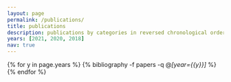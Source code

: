```yaml
---
layout: page
permalink: /publications/
title: publications
description: publications by categories in reversed chronological order. generated by jekyll-scholar.
years: [2021, 2020, 2018]
nav: true
---
```


<div class="publications">

{% for y in page.years %}
  {% bibliography -f papers -q @*[year={{y}}]* %}
{% endfor %}

</div>
